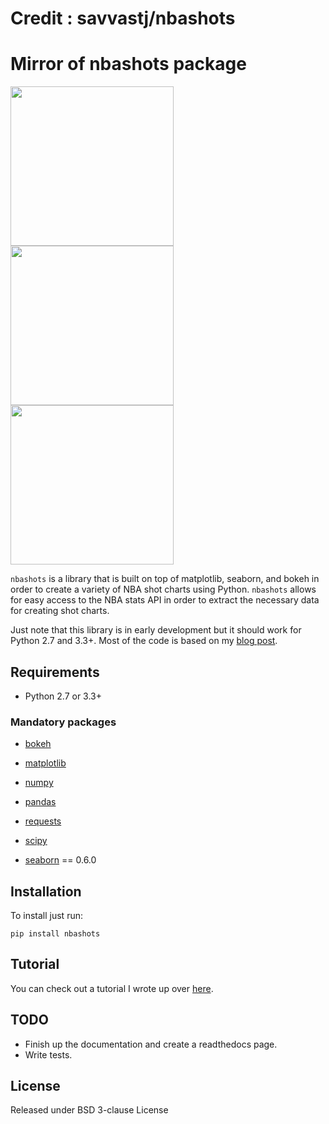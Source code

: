 Credit : savvastj/nbashots
=======================================

Mirror of nbashots package
=======================================

<div class="row">
<img src="https://i.imgur.com/Hg4gg6T.png" height="255" width="261">
<img src="https://i.imgur.com/Fc3ZTTP.png" height="255" width="261">
<img src="https://i.imgur.com/xw0Jlm3.png" height="255" width="261">
</div>



`nbashots` is a library that is built on top of matplotlib, seaborn, and
bokeh in order to create a variety of NBA shot charts using Python.
`nbashots` allows for easy access to the NBA stats API in order to extract
the necessary data for creating shot charts.

Just note that this library is in early development but it should work for Python
2.7 and 3.3+. Most of the code is based on my 
[blog post](http://savvastjortjoglou.com/nba-shot-sharts.html).


Requirements
------------
- Python 2.7 or 3.3+

### Mandatory packages

- [bokeh](http://bokeh.pydata.org/en/latest/)

- [matplotlib](http://matplotlib.sourceforge.net)

- [numpy](http://www.numpy.org/)

- [pandas](http://pandas.pydata.org/)

- [requests](http://docs.python-requests.org/en/latest/)

- [scipy](http://www.scipy.org/)

- [seaborn](https://stanford.edu/~mwaskom/software/seaborn/) == 0.6.0


Installation
------------
To install just run:
    
    pip install nbashots

Tutorial
--------
You can check out a tutorial I wrote up over [here](http://nbviewer.jupyter.org/github/savvastj/nbashots/blob/master/tutorial/Tutorial.ipynb).


TODO
----

- Finish up the documentation and create a readthedocs page.
- Write tests.


License
-------
Released under BSD 3-clause License
